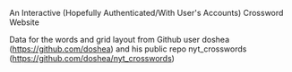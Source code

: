 An Interactive (Hopefully Authenticated/With User's Accounts) Crossword Website

Data for the words and grid layout from Github user doshea (https://github.com/doshea) and his public repo nyt_crosswords (https://github.com/doshea/nyt_crosswords)


